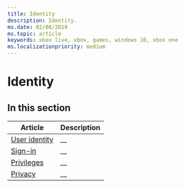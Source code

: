```yaml
---
title: Identity
description: Identity.
ms.date: 02/08/2019
ms.topic: article
keywords: xbox live, xbox, games, windows 10, xbox one
ms.localizationpriority: medium
---
```

# Identity


## In this section

| Article | Description |
|---------|-------------|
| [User identity](user/index.md) | __ |
| [Sign-in](sign-in/index.md) | __ |
| [Privileges](privileges/index.md) | __ |
| [Privacy](privacy/index.md) | __ |
